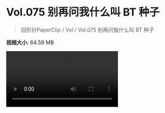 # Vol.075 别再问我什么叫 BT 种子

> 回形针PaperClip / Vol / Vol.075 别再问我什么叫 BT 种子

**视频大小**: 64.59 MB

<div class="video"><video src="https://file.hsyhx.top/archive/PaperClip/Vol/075.mp4" controls preload>🤔 您的浏览器不支持 video 标签</video></div>